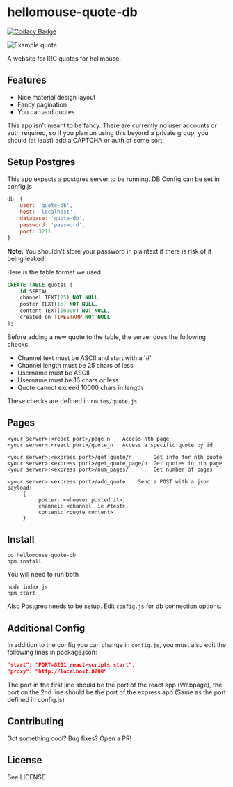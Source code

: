 # hellomouse-quote-db

[![Codacy Badge](https://api.codacy.com/project/badge/Grade/066360820bb843ab8cc97ccf47c5d2d4)](https://www.codacy.com/app/Bowserinator/hellomouse-quote-db?utm_source=github.com&amp;utm_medium=referral&amp;utm_content=hellomouse/hellomouse-quote-db&amp;utm_campaign=Badge_Grade)

![Example quote](https://i.imgur.com/QjBlwEX.png "Quote example")

A website for IRC quotes for hellmouse.


## Features
* Nice material design layout
* Fancy pagination
* You can add quotes

This app isn't meant to be fancy. There are currently no user accounts or auth required, so if you plan on using this beyond a private group, you should (at least) add a CAPTCHA or auth of some sort.

## Setup Postgres

This app expects a postgres server to be running. DB Config can be set in config.js
```javascript
db: {
    user: 'quote-db',
    host: 'localhost',
    database: 'quote-db',
    password: 'password',
    port: 3211
}
```
**Note:** You shouldn't store your password in plaintext if there is risk of it being leaked!

Here is the table format we used
```sql
CREATE TABLE quotes (
    id SERIAL,
    channel TEXT(25) NOT NULL,
    poster TEXT(16) NOT NULL,
    content TEXT(10000) NOT NULL,
    created_on TIMESTAMP NOT NULL
);
```

Before adding a new quote to the table, the server does the following checks:
* Channel text must be ASCII and start with a '#'
* Channel length must be 25 chars of less
* Username must be ASCII
* Username must be 16 chars or less
* Quote cannot exceed 10000 chars in length

These checks are defined in `routes/quote.js`

## Pages
```
<your server>:<react port>/page_n    Access nth page
<your server>:<react port>/quote_n   Access a specific quote by id

<your server>:<express port>/get_quote/n       Get info for nth quote
<your server>:<express port>/get_quote_page/n  Get quotes in nth page
<your server>:<express port>/num_pages/        Get number of pages

<your server>:<express port>/add_quote    Send a POST with a json payload:
     {
          poster: <whoever posted it>,
          channel: <channel, ie #test>,
          content: <quote content>
     }
```

## Install

```git clone https://github.com/Bowserinator/https://github.com/hellomouse/hellomouse-quote-db
cd hellomouse-quote-db
npm install
```
You will need to run both
```
node index.js
npm start
```
Also Postgres needs to be setup. Edit `config.js` for db connection options.

## Additional Config
In addition to the config you can change in `config.js`, you must also edit the following lines in package.json:
```json
"start": "PORT=8201 react-scripts start",
"proxy": "http://localhost:8200"
```
The port in the first line should be the port of the react app (Webpage), the port on the 2nd line should be the port of the express app (Same as the port defined in config.js)

## Contributing

Got something cool? Bug fixes? Open a PR!

## License
See LICENSE
